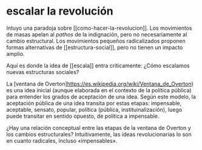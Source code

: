 # escalar la revolución

Intuyo una paradoja sobre [[como-hacer-la-revolucion]]. Los movimientos de masas apelan al *pathos* de la indignación, pero no necesariamente al cambio estructural. Los movimientos pequeños radicalizados proponen formas alternativas de [[estructura-social]], pero no tienen un impacto amplio.

Aquí es donde la idea de [[escala]] entra críticamente: ¿Cómo escalamos nuevas estructuras sociales?

La [ventana de Overton]https://es.wikipedia.org/wiki/Ventana_de_Overton) es una idea inicial (aunque elaborada en el contexto de la política pública) para entender los grados de aceptación de una idea. Según este modelo, la aceptación pública de una idea transita por estas etapas: impensable, aceptable, sensato, popular, política (pública, instituinalización), luego puede transitar en sentido opuesto, de política a impensable. 

¿Hay una relación conceptual entre las etapas de la ventana de Overton y los cambios estructurales? Intuitivamente, las ideas revolucionarias lo son en cuanto radicales, incluso «impensables».
